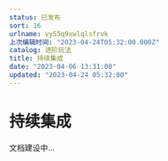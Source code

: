 ```yaml
---
status: 已发布
sort: 16
urlname: vy55q9xwlqlsfrvk
上次编辑时间: "2023-04-24T05:32:00.000Z"
catalog: 进阶玩法
title: 持续集成
date: "2023-04-06 13:31:00"
updated: "2023-04-24 05:32:00"
---
```


# 持续集成

文档建设中…
